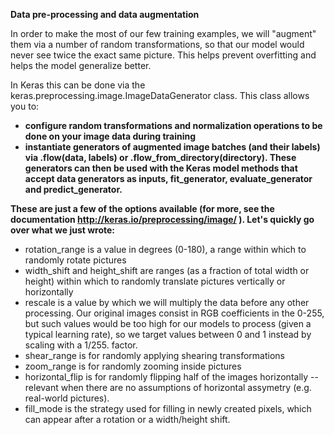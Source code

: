 **Data pre-processing and data augmentation**

In order to make the most of our few training examples, we will "augment" them via a number of random transformations, so that our model would never see twice the exact same picture. This helps prevent overfitting and helps the model generalize better.

In Keras this can be done via the keras.preprocessing.image.ImageDataGenerator class. This class allows you to:

* **configure random transformations and normalization operations to be done on your image data during training**
* **instantiate generators of augmented image batches (and their labels) via .flow(data, labels) or .flow_from_directory(directory). These generators can then be used with the Keras model methods that accept data generators as inputs, fit_generator, evaluate_generator and predict_generator.**



**These are just a few of the options available (for more, see the documentation http://keras.io/preprocessing/image/ ). Let's quickly go over what we just wrote:**

* rotation_range is a value in degrees (0-180), a range within which to randomly rotate pictures
* width_shift and height_shift are ranges (as a fraction of total width or height) within which to randomly translate pictures vertically or horizontally
* rescale is a value by which we will multiply the data before any other processing. Our original images consist in RGB coefficients in the 0-255, but such values would be too high for our models to process (given a typical learning rate), so we target values between 0 and 1 instead by scaling with a 1/255. factor.
* shear_range is for randomly applying shearing transformations
* zoom_range is for randomly zooming inside pictures
* horizontal_flip is for randomly flipping half of the images horizontally --relevant when there are no assumptions of horizontal assymetry (e.g. real-world pictures).
* fill_mode is the strategy used for filling in newly created pixels, which can appear after a rotation or a width/height shift.
  
